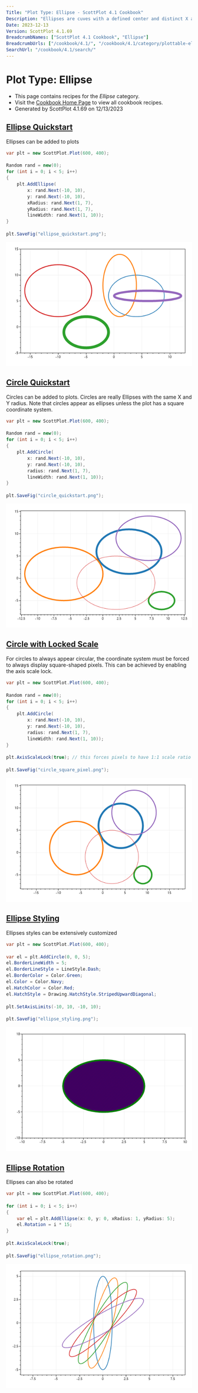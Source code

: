 ```yaml
---
Title: "Plot Type: Ellipse - ScottPlot 4.1 Cookbook"
Description: "Ellipses are cuves with a defined center and distinct X and Y radii. A circle is an ellipse with an X radius equal to its Y radius."
Date: 2023-12-13
Version: ScottPlot 4.1.69
BreadcrumbNames: ["ScottPlot 4.1 Cookbook", "Ellipse"]
BreadcrumbUrls: ["/cookbook/4.1/", "/cookbook/4.1/category/plottable-ellipse/"]
SearchUrl: "/cookbook/4.1/search/"
---
```


# Plot Type: Ellipse
* This page contains recipes for the _Ellipse_ category.
* Visit the [Cookbook Home Page](../../) to view all cookbook recipes.
* Generated by ScottPlot 4.1.69 on 12/13/2023
<h2><a id='ellipse-quickstart' href='/cookbook/4.1/recipes/ellipse_quickstart/'>Ellipse Quickstart</a></h2>

Ellipses can be added to plots

```cs
var plt = new ScottPlot.Plot(600, 400);

Random rand = new(0);
for (int i = 0; i < 5; i++)
{
    plt.AddEllipse(
        x: rand.Next(-10, 10),
        y: rand.Next(-10, 10),
        xRadius: rand.Next(1, 7),
        yRadius: rand.Next(1, 7),
        lineWidth: rand.Next(1, 10));
}

plt.SaveFig("ellipse_quickstart.png");
```

<img src='../../images/ellipse_quickstart.png' class='d-block mx-auto my-5' />


<h2><a id='circle-quickstart' href='/cookbook/4.1/recipes/circle_quickstart/'>Circle Quickstart</a></h2>

Circles can be added to plots. Circles are really Ellipses with the same X and Y radius. Note that circles appear as ellipses unless the plot has a square coordinate system.

```cs
var plt = new ScottPlot.Plot(600, 400);

Random rand = new(0);
for (int i = 0; i < 5; i++)
{
    plt.AddCircle(
        x: rand.Next(-10, 10),
        y: rand.Next(-10, 10),
        radius: rand.Next(1, 7),
        lineWidth: rand.Next(1, 10));
}

plt.SaveFig("circle_quickstart.png");
```

<img src='../../images/circle_quickstart.png' class='d-block mx-auto my-5' />


<h2><a id='circle-with-locked-scale' href='/cookbook/4.1/recipes/circle_square_pixel/'>Circle with Locked Scale</a></h2>

For circles to always appear circular, the coordinate system must be forced to always display square-shaped pixels. This can be achieved by enabling the axis scale lock.

```cs
var plt = new ScottPlot.Plot(600, 400);

Random rand = new(0);
for (int i = 0; i < 5; i++)
{
    plt.AddCircle(
        x: rand.Next(-10, 10),
        y: rand.Next(-10, 10),
        radius: rand.Next(1, 7),
        lineWidth: rand.Next(1, 10));
}

plt.AxisScaleLock(true); // this forces pixels to have 1:1 scale ratio

plt.SaveFig("circle_square_pixel.png");
```

<img src='../../images/circle_square_pixel.png' class='d-block mx-auto my-5' />


<h2><a id='ellipse-styling' href='/cookbook/4.1/recipes/ellipse_styling/'>Ellipse Styling</a></h2>

Ellipses styles can be extensively customized

```cs
var plt = new ScottPlot.Plot(600, 400);

var el = plt.AddCircle(0, 0, 5);
el.BorderLineWidth = 5;
el.BorderLineStyle = LineStyle.Dash;
el.BorderColor = Color.Green;
el.Color = Color.Navy;
el.HatchColor = Color.Red;
el.HatchStyle = Drawing.HatchStyle.StripedUpwardDiagonal;

plt.SetAxisLimits(-10, 10, -10, 10);

plt.SaveFig("ellipse_styling.png");
```

<img src='../../images/ellipse_styling.png' class='d-block mx-auto my-5' />


<h2><a id='ellipse-rotation' href='/cookbook/4.1/recipes/ellipse_rotation/'>Ellipse Rotation</a></h2>

Ellipses can also be rotated

```cs
var plt = new ScottPlot.Plot(600, 400);

for (int i = 0; i < 5; i++)
{
    var el = plt.AddEllipse(x: 0, y: 0, xRadius: 1, yRadius: 5);
    el.Rotation = i * 15;
}

plt.AxisScaleLock(true);

plt.SaveFig("ellipse_rotation.png");
```

<img src='../../images/ellipse_rotation.png' class='d-block mx-auto my-5' />



